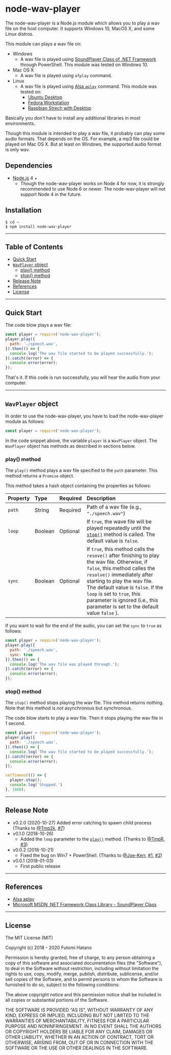 node-wav-player
===============

The node-wav-player is a Node.js module which allows you to play a wav file on the host computer. It supports Windows 10, MacOS X, and some Linux distros.

This module can plays a wav file on:

* Windows
  * A wav file is played using [SoundPlayer Class of .NET Framework](https://msdn.microsoft.com/en-us/library/system.media.soundplayer.aspx) through PowerShell. This module was tested on Windows 10.
* Mac OS X
  * A wav file is played using `afplay` command.
* Linux
  * A wav file is played using [Alsa `aplay`](https://alsa.opensrc.org/Aplay) command. This module was tested on:
    * [Ubuntu Desktop](https://www.ubuntu.com/desktop)
    * [Fedora Workstation](https://getfedora.org/en/workstation/)
    * [Raspbian Strech with Desktop](https://www.raspberrypi.org/downloads/raspbian/)

Basically you don't have to install any additional libraries in most environments.

Though this module is intended to play a wav file, it probably can play some audio formats. That depends on the OS. For example, a mp3 file could be played on Mac OS X. But at least on Windows, the supported audio format is only wav.

## Dependencies

* [Node.js](https://nodejs.org/en/) 4 +
  * Though the node-wav-player works on Node 4 for now, it is strongly recommended to use Node 6 or newer. The node-wav-player will not support Node 4 in the future.

## Installation

```
$ cd ~
$ npm install node-wav-player
```

---------------------------------------
## Table of Contents

* [Quick Start](#Quick-Start)
* [`WavPlayer` object](#WavPlayer-object)
  * [play() method](#WavPlayer-play-method)
  * [stop() method](#WavPlayer-stop-method)
* [Release Note](#Release-Note)
* [References](#References)
* [License](#License)

---------------------------------------
## <a id="Quick-Start">Quick Start</a>

The code blow plays a wav file:

```JavaScript
const player = require('node-wav-player');
player.play({
  path: './speech.wav',
}).then(() => {
  console.log('The wav file started to be played successfully.');
}).catch((error) => {
  console.error(error);
});
```

That's it. If this code is run successfully, you will hear the audio from your computer. 

---------------------------------------
## <a id="WavPlayer-object">`WavPlayer` object</a>

In order to use the node-wav-player, you have to load the node-wav-player module as follows:

```JavaScript
const player = require('node-wav-player');
```

In the code snippet above, the variable `player` is a `WavPlayer` object. The `WavPlayer` object has methods as described in sections below.

### <a id="WavPlayer-play-method">play() method</a>

The `play()` method plays a wav file specified to the `path` parameter. This method returns a `Promise` object.

This method takes a hash object containing the properties as follows:

Property | Type    | Required | Description
:--------|:--------|:---------|:-------------------------
`path`   | String  | Required | Path of a wav file (e.g., `"./speech.wav"`)
`loop`   | Boolean | Optional | If `true`, the wave file will be played repeatedly until the [`stop()`](#WavPlayer-stop-method") method is called. The default value is `false`.
`sync`   | Boolean | Optional | If `true`, this method calls the `resove()` after finishing to play the wav file. Otherwise, if `false`, this method calles the `resolve()` immediately after starting to play the wav file. The default value is `false`. If the `loop` is set to `true`, this parameter is ignored (i.e., this parameter is set to the default value `false` ).

If you want to wait for the end of the audio, you can set the `sync` to `true` as follows:

```JavaScript
const player = require('node-wav-player');
player.play({
  path: './speech.wav',
  sync: true
}).then(() => {
  console.log('The wav file was played through.');
}).catch((error) => {
  console.error(error);
});
```

### <a id="WavPlayer-stop-method">stop() method</a>

The `stop()` method stops playing the wav file. This method returns nothing. Note that this method is *not* asynchronous but synchronous.

The code blow starts to play a wav file. Then it stops playing the wav file in 1 second.

```JavaScript
const player = require('node-wav-player');
player.play({
  path: './speech.wav',
}).then(() => {
  console.log('The wav file started to be played successfully.');
}).catch((error) => {
  console.error(error);
});

setTimeout(() => {
  player.stop();
  console.log('Stopped.')
}, 1000);
```

---------------------------------------
## <a id="Release-Note">Release Note</a>

* v0.2.0 (2020-10-27)
  Added error catching to spawn child process (Thanks to [@Tmp2k](https://github.com/Tmp2k), [#7](https://github.com/futomi/node-wav-player/pull/7))
* v0.1.0 (2018-10-26)
  * Added the `loop` parameter to the [`play()`](#WavPlayer-play-method) method. (Thanks to [@TmpR](https://github.com/TmpR), [#3](https://github.com/futomi/node-wav-player/issues/3))
* v0.0.2 (2018-10-21)
  * Fixed the bug on Win7 + PowerShell. (Thanks to [@Joe-Kerr](https://github.com/Joe-Kerr), [#1](https://github.com/futomi/node-wav-player/issues/1), [#2](https://github.com/futomi/node-wav-player/pull/2))
* v0.0.1 (2018-01-03)
  * First public release

---------------------------------------
## <a id="References">References</a>

* [Alsa aplay](https://alsa.opensrc.org/Aplay)
* [Microsoft MSDN .NET Framework Class Library - SoundPlayer Class](https://msdn.microsoft.com/en-us/library/system.media.soundplayer.aspx)

---------------------------------------
## <a id="License">License</a>

The MIT License (MIT)

Copyright (c) 2018 - 2020 Futomi Hatano

Permission is hereby granted, free of charge, to any person obtaining a copy
of this software and associated documentation files (the "Software"), to deal
in the Software without restriction, including without limitation the rights
to use, copy, modify, merge, publish, distribute, sublicense, and/or sell
copies of the Software, and to permit persons to whom the Software is
furnished to do so, subject to the following conditions:

The above copyright notice and this permission notice shall be included in all
copies or substantial portions of the Software.

THE SOFTWARE IS PROVIDED "AS IS", WITHOUT WARRANTY OF ANY KIND, EXPRESS OR
IMPLIED, INCLUDING BUT NOT LIMITED TO THE WARRANTIES OF MERCHANTABILITY,
FITNESS FOR A PARTICULAR PURPOSE AND NONINFRINGEMENT. IN NO EVENT SHALL THE
AUTHORS OR COPYRIGHT HOLDERS BE LIABLE FOR ANY CLAIM, DAMAGES OR OTHER
LIABILITY, WHETHER IN AN ACTION OF CONTRACT, TORT OR OTHERWISE, ARISING FROM,
OUT OF OR IN CONNECTION WITH THE SOFTWARE OR THE USE OR OTHER DEALINGS IN THE
SOFTWARE.
